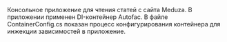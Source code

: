 Консольное приложение для чтения статей с сайта Meduza.
В приложении применен DI-контейнер Autofac. В файле ContainerConfig.cs показан процесс конфигурирования контейнера для инжекции зависимостей в приложение.